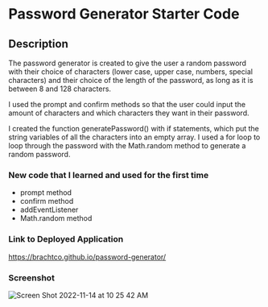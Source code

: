 # Password Generator Starter Code

## Description

The password generator is created to give the user
a random password with their choice of characters 
(lower case, upper case, numbers, special characters) and
their choice of the length of the password, as long as it
is between 8 and 128 characters.

I used the prompt and confirm methods so that the user
could input the amount of characters and which characters
they want in their password.

I created the function generatePassword() with if statements,
which put the string variables of all the characters into an empty
array. I used a for loop to loop through the password with the
Math.random method to generate a random password.

### New code that I learned and used for the first time

* prompt method
* confirm method
* addEventListener
* Math.random method

### Link to Deployed Application

https://brachtco.github.io/password-generator/

### Screenshot
![Screen Shot 2022-11-14 at 10 25 42 AM](https://user-images.githubusercontent.com/17559972/201726340-0acd0bfb-09d8-4310-b1f3-249698e67f44.png)
